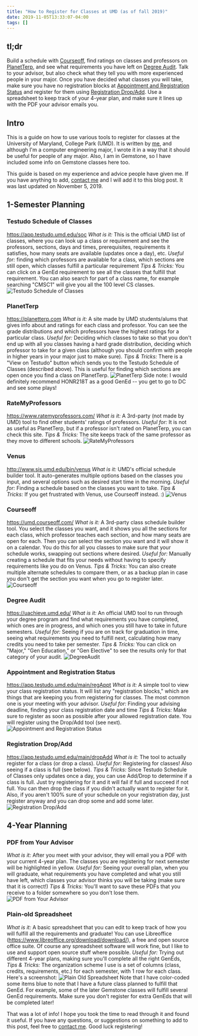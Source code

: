 ```yaml
---
title: "How to Register for Classes at UMD (as of fall 2019)"
date: 2019-11-05T13:33:07-04:00
tags: []
---
```


## tl;dr
Build a schedule with [Courseoff](https://umd.courseoff.com/), find ratings on classes and professors on [PlanetTerp](https://planetterp.com), and see what requirements you have left on [Degree Audit](https://uachieve.umd.edu/). Talk to your advisor, but also check what they tell you with more experienced people in your major. Once you have decided what classes you will take, make sure you have no registration blocks at [Appointment and Registration Status](https://app.testudo.umd.edu/main/regAppt) and register for them using [Registration Drop/Add](https://app.testudo.umd.edu/main/dropAdd). Use a spreadsheet to keep track of your 4-year plan, and make sure it lines up with the PDF your advisor emails you.

## Intro
This is a guide on how to use various tools to register for classes at the University of Maryland, College Park (UMD). It is written by [me](/about/), and although I'm a computer engineering major, I wrote it in a way that it should be useful for people of any major. Also, I am in Gemstone, so I have included some info on Gemstone classes here too.

This guide is based on my experience and advice people have given me. If you have anything to add, [contact me](/contact/) and I will add it to this blog post. It was last updated on November 5, 2019.

## 1-Semester Planning
### Testudo Schedule of Classes
https://app.testudo.umd.edu/soc
*What is it:* This is the official UMD list of classes, where you can look up a class or requirement and see the professors, sections, days and times, prerequisites, requirements it satisfies, how many seats are available (updates once a day), etc.
*Useful for:* finding which professors are available for a class, which sections are still open, which classes fulfill a particular requirement
*Tips & Tricks:* You can click on a GenEd requirement to see all the classes that fulfill that requirement. You can also search for part of a class name, for example searching "CMSC1" will give you all the 100 level CS classes.
![Testudo Schedule of Classes](/blog/images/umd-class-reg/TestudoSoC.png)

### PlanetTerp
https://planetterp.com
*What is it:* A site made by UMD students/alums that gives info about and ratings for each class and professor. You can see the grade distributions and which professors have the highest ratings for a particular class.
*Useful for:* Deciding which classes to take so that you don't end up with all you classes having a hard grade distribution, deciding which professor to take for a given class (although you should confirm with people in higher years in your major just to make sure).
*Tips & Tricks:* There is a "View on Testudo" button which sends you to the Testudo Schedule of Classes (described above). This is useful for finding which sections are open once you find a class on PlanetTerp.
![PlanetTerp](/blog/images/umd-class-reg/PlanetTerp.png)
Side note: I would definitely recommend HONR218T as a good GenEd -- you get to go to DC and see some plays!

### RateMyProfessors
https://www.ratemyprofessors.com/
*What is it:* A 3rd-party (not made by UMD) tool to find other students' ratings of professors.
*Useful for:* It is not as useful as PlanetTerp, but if a professor isn't rated on PlanetTerp, you can check this site.
*Tips & Tricks:* The site keeps track of the same professor as they move to different schools.
![RateMyProfessors](/blog/images/umd-class-reg/RateMyProfessors.png)

### Venus
http://www.sis.umd.edu/bin/venus
*What is it:* UMD's official schedule builder tool. It auto-generates multiple options based on the classes you input, and several options such as desired start time in the morning.
*Useful for:* Finding a schedule based on the classes you want to take.
*Tips & Tricks:* If you get frustrated with Venus, use Courseoff instead. :)
![Venus](/blog/images/umd-class-reg/Venus.png)

### Courseoff
https://umd.courseoff.com/
*What is it:* A 3rd-party class schedule builder tool. You select the classes you want, and it shows you all the sections for each class, which professor teaches each section, and how many seats are open for each. Then you can select the section you want and it will show it on a calendar. You do this for all you classes to make sure that your schedule works, swapping out sections where desired.
*Useful for:* Manually creating a schedule that fits your needs without having to specify requirements like you do on Venus.
*Tips & Tricks:* You can also create multiple alternate schedules to compare them, or as a backup plan in case you don't get the section you want when you go to register later.
![Courseoff](/blog/images/umd-class-reg/Courseoff.png)

### Degree Audit
https://uachieve.umd.edu/
*What is it:* An official UMD tool to run through your degree program and find what requirements you have completed, which ones are in progress, and which ones you still have to take in future semesters.
*Useful for:* Seeing if you are on track for graduation in time, seeing what requirements you need to fulfill next, calculating how many credits you need to take per semester.
*Tips & Tricks:* You can click on "Major," "Gen Education," or "Gen Elective" to see the results only for that category of your audit.
![DegreeAudit](/blog/images/umd-class-reg/DegreeAudit.png)

### Appointment and Registration Status
https://app.testudo.umd.edu/main/regAppt
*What is it:* A simple tool to view your class registration status. It will list any "registration blocks," which are things that are keeping you from registering for classes. The most common one is your meeting with your advisor.
*Useful for:* Finding your advising deadline, finding your class registration date and time
*Tips & Tricks:* Make sure to register as soon as possible after your allowed registration date. You will register using the Drop/Add tool (see next).
![Appointment and Registration Status](/blog/images/umd-class-reg/ApptAndRegStatus.png)

### Registration Drop/Add
https://app.testudo.umd.edu/main/dropAdd
*What is it:* The tool to actually register for a class (or drop a class). 
*Useful for:* Registering for classes! Also seeing if a class is full (see below).
*Tips & Tricks:* Since Testudo Schedule of Classes only updates once a day, you can use Add/Drop to determine if a class is full. Just try registering for it and it will fail if full and succeed if not full. You can then drop the class if you didn't actually want to register for it. Also, if you aren't 100% sure of your schedule on your registration day, just register anyway and you can drop some and add some later.
![Registration Drop/Add](/blog/images/umd-class-reg/RegDropAdd.png)

## 4-Year Planning

### PDF from Your Advisor
*What is it:* After you meet with your advisor, they will email you a PDF with your current 4-year plan. The classes you are registering for next semester will be highlighted in yellow.
*Useful for:* Seeing your overall plan, when you will graduate, what requirements you have completed and what you still have left, which classes your advisor thinks you will be taking (make sure that it is correct!)
*Tips & Tricks:* You'll want to save these PDFs that you receive to a folder somewhere so you don't lose them.
![PDF from Your Advisor](/blog/images/umd-class-reg/AdvisorPDF.png)

### Plain-old Spreadsheet
*What is it:* A basic spreadsheet that you can edit to keep track of how you will fulfill all the requirements and graduate! You can use Libreoffice (https://www.libreoffice.org/download/download/), a free and open source office suite. Of course any spreadsheet software will work fine, but I like to use and support open source stuff where possible.
*Useful for:* Trying out different 4-year plans, making sure you'll complete all the right GenEds, 
*Tips & Tricks:* The organization scheme I use is a set of columns (class, credits, requirements, etc.) for each semester, with 1 row for each class. Here's a screenshot:
![Plain Old Spreadsheet](/blog/images/umd-class-reg/4YearPlanLibreOffice.png)
Note that I have color-coded some items blue to note that I have a future class planned to fulfill that GenEd. For example, some of the later Gemstone classes will fulfill several GenEd requirements. Make sure you don't register for extra GenEds that will be completed later!

That was a lot of info! I hope you took the time to read through it and found it useful. If you have any questions, or suggestions on something to add to this post, feel free to [contact me](/contact/). Good luck registering!